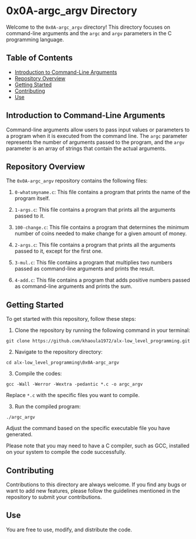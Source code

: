 # 0x0A-argc_argv Directory

Welcome to the `0x0A-argc_argv` directory! This directory focuses on command-line arguments and the `argc` and `argv` parameters in the C programming language.

## Table of Contents

- [Introduction to Command-Line Arguments](#introduction-to-command-line-arguments)
- [Repository Overview](#repository-overview)
- [Getting Started](#getting-started)
- [Contributing](#contributing)
- [Use](#use)

## Introduction to Command-Line Arguments

Command-line arguments allow users to pass input values or parameters to a program when it is executed from the command line. The `argc` parameter represents the number of arguments passed to the program, and the `argv` parameter is an array of strings that contain the actual arguments.

## Repository Overview

The `0x0A-argc_argv` repository contains the following files:

1. `0-whatsmyname.c`: This file contains a program that prints the name of the program itself.

2. `1-args.c`: This file contains a program that prints all the arguments passed to it.

3. `100-change.c`: This file contains a program that determines the minimum number of coins needed to make change for a given amount of money.

4. `2-args.c`: This file contains a program that prints all the arguments passed to it, except for the first one.

5. `3-mul.c`: This file contains a program that multiplies two numbers passed as command-line arguments and prints the result.

6. `4-add.c`: This file contains a program that adds positive numbers passed as command-line arguments and prints the sum.

## Getting Started

To get started with this repository, follow these steps:

1. Clone the repository by running the following command in your terminal:
```   
git clone https://github.com/khaoula1972/alx-low_level_programming.git
``` 
2. Navigate to the repository directory:
```
cd alx-low_level_programming\0x0A-argc_argv
```
3. Compile the codes:
``` 
gcc -Wall -Werror -Wextra -pedantic *.c -o argc_argv
``` 
Replace `*.c` with the specific files you want to compile.

3. Run the compiled program:
``` 
./argc_argv
``` 
Adjust the command based on the specific executable file you have generated.

Please note that you may need to have a C compiler, such as GCC, installed on your system to compile the code successfully.

## Contributing

Contributions to this directory are always welcome. If you find any bugs or want to add new features, please follow the guidelines mentioned in the repository to submit your contributions.

## Use

You are free to use, modify, and distribute the code.
